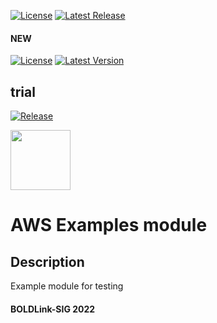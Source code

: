 [![License](https://img.shields.io/badge/License-Apache-green.svg)](https://github.com/patrickmukumbu/test-repo/blob/main/LICENSE)
[![Latest Release](https://img.shields.io/github/release/patrickmukumbu/test-repo.svg)](https://github.com/patrickmukumbu/test-repo/releases/latest)

#### NEW
[![License](https://img.shields.io/badge/License-Apache%202.0-blue.svg)](https://opensource.org/licenses/Apache-2.0)
[![Latest Version](https://img.shields.io/github/release/patrickmukumbu/test-repo.svg?style=flat-square)](https://github.com/patrickmukumbu/test-repo/releases)
## trial
[![Release](https://img.shields.io/badge/Release-blue.svg)](https://github.com/patrickmukumbu/test-repo/releases)

[<img src="https://avatars.githubusercontent.com/u/25388280?s=200&v=4" width="96"/>](https://boldlink.io)

# AWS Examples module

## Description

Example module for testing

#### BOLDLink-SIG 2022
